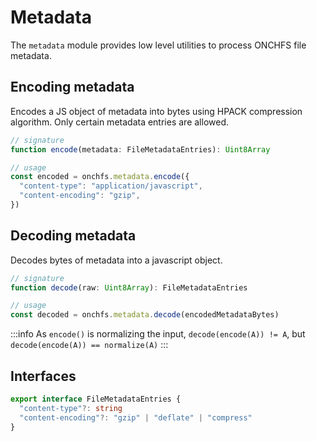 # Metadata

The `metadata` module provides low level utilities to process ONCHFS file metadata.

## Encoding metadata

Encodes a JS object of metadata into bytes using HPACK compression algorithm. Only certain metadata entries are allowed.

```ts
// signature
function encode(metadata: FileMetadataEntries): Uint8Array

// usage
const encoded = onchfs.metadata.encode({
  "content-type": "application/javascript",
  "content-encoding": "gzip",
})
```

## Decoding metadata

Decodes bytes of metadata into a javascript object.

```ts
// signature
function decode(raw: Uint8Array): FileMetadataEntries

// usage
const decoded = onchfs.metadata.decode(encodedMetadataBytes)
```

:::info
As `encode()` is normalizing the input, `decode(encode(A)) != A`, but `decode(encode(A)) == normalize(A)`
:::

## Interfaces

```ts
export interface FileMetadataEntries {
  "content-type"?: string
  "content-encoding"?: "gzip" | "deflate" | "compress"
}
```
